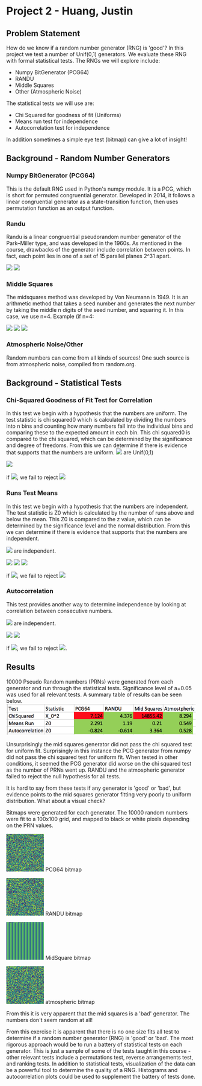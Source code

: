 # Project 2 - Huang, Justin

## Problem Statement
How do we know if a random number generator (RNG) is 'good'? In this project we test a number of Unif(0,1) generators. We evaluate these RNG with formal statistical tests. The RNGs we will explore include:

* Numpy BitGenerator (PCG64)
* RANDU
* Middle Squares
* Other (Atmospheric Noise)

The statistical tests we will use are:

* Chi Squared for goodness of fit (Uniforms)
* Means run test for independence
* Autocorrelation test for independence

In addition sometimes a simple eye test (bitmap) can give a lot of insight! 

## Background - Random Number Generators

### Numpy BitGenerator (PCG64)
This is the default RNG used in Python's numpy module. It is a PCG, which is short for permuted congruential generator. Developed in 2014, it follows a linear congruential generator as a state-transition function, then uses permutation function as an output function.

### Randu
Randu is a linear congruential pseudorandom number generator of the Park–Miller type, and was developed in the 1960s. As mentioned in the course, drawbacks of the generator include correlation between points. In fact, each point lies in one of a set of 15 parallel planes 2^31 apart.

<img src="https://render.githubusercontent.com/render/math?math=V_{j+1} = 65539\cdot V_j\, \bmod\, 2^{31}">
<img src="https://render.githubusercontent.com/render/math?math=X_j = \frac{V_{j}}{2^{31}}">

### Middle Squares
The midsquares method was developed by Von Neumann in 1949. It is an arithmetic method that takes a seed number and generates the next number by taking the middle n digits of the seed number, and squaring it. In this case, we use n=4. Example (if n=4:

<img src="https://render.githubusercontent.com/render/math?math=X0 = 6100, X0^2 = 37*2100*00">
<img src="https://render.githubusercontent.com/render/math?math=X1 = 2100, X1^2 = 04*4100*00">
<img src="https://render.githubusercontent.com/render/math?math=R_{i}=\frac{X_{i}}{1000}">

### Atmospheric Noise/Other
Random numbers can come from all kinds of sources! One such source is from atmospheric noise, compiled from random.org.

## Background - Statistical Tests

### Chi-Squared Goodness of Fit Test for Correlation
In this test we begin with a hypothesis that the numbers are uniform. The test statistic is chi squared0 which is calculated by dividing the numbers into n bins and counting how many numbers fall into the individual bins and comparing these to the expected amount in each bin. This chi squared0 is compared to the chi squared, which can be determined by the significance and degree of freedoms. From this we can determine if there is evidence that supports that the numbers are uniform.
<img src="https://render.githubusercontent.com/render/math?math=H0: R_{1},R_{2}...R_{n} "> are Unif(0,1)

<img src="https://render.githubusercontent.com/render/math?math=\chi_{0}^{2} = \sum_{i=1}^{k}\frac{(O_{i}-E_{i})^2}{E_{i}}">

if <img src="https://render.githubusercontent.com/render/math?math=\chi_{0}^{2}<=\chi_{a,k-1}^{2}">, we fail to reject <img src="https://render.githubusercontent.com/render/math?math=H0">


### Runs Test Means
In this test we begin with a hypothesis that the numbers are independent. The test statistic is Z0 which is calculated by the number of runs above and below the mean. This Z0 is compared to the z value, which can be determined by the significance level and the normal distribution. From this we can determine if there is evidence that supports that the numbers are independent.

<img src="https://render.githubusercontent.com/render/math?math=H0: R_{1},R_{2}...R_{n} "> are independent.

<img src="https://render.githubusercontent.com/render/math?math=E[B]=\frac{2*n1n2}{2} + 0.5">
<img src="https://render.githubusercontent.com/render/math?math=Var[B]=\frac{2*n1n2(2*n1n2-n}{n^{2}(n-1)}">
<img src="https://render.githubusercontent.com/render/math?math=Z0=\frac{B-E[B]}{\sqrt{Var(B)}}">

if <img src="https://render.githubusercontent.com/render/math?math=|Z0|<=z_{a/2}">, we fail to reject <img src="https://render.githubusercontent.com/render/math?math=H0">

### Autocorrelation
This test provides another way to determine independence by looking at correlation between consecutive numbers.

<img src="https://render.githubusercontent.com/render/math?math=H0: R_{1},R_{2}...R_{n} "> are independent.

<img src="https://render.githubusercontent.com/render/math?math=\rho=(\frac{12}{n-1}\sum_{k=1}^{n-1}R_{k}R_{1+k})-3">

<img src="https://render.githubusercontent.com/render/math?math=Z0=\frac{\rho}{\sqrt{Var(\rho)}}">

if <img src="https://render.githubusercontent.com/render/math?math=|Z0|<=z_{a/2}">, we fail to reject <img src="https://render.githubusercontent.com/render/math?math=H0">.


## Results
10000 Pseudo Random numbers (PRNs) were generated from each generator and run through the statistical tests. Significance level of a=0.05 was used for all relevant tests. A summary table of results can be seen below.
![Project2TestResults](Project2TestResults.png)

Unsurprisingly the mid squares generator did not pass the chi squared test for uniform fit. Surprisingly in this instance the PCG generator from numpy did not pass the chi squared test for uniform fit. When tested in other conditions, it seemed the PCG generator did worse on the chi squared test as the number of PRNs went up.
RANDU and the atmospheric generator failed to reject the null hypothesis for all tests.

It is hard to say from these tests if any generator is 'good' or 'bad', but evidence points to the mid squares generator fitting very poorly to uniform distribution. What about a visual check?

Bitmaps were generated for each generator. The 10000 random numbers were fit to a 100x100 grid, and mapped to black or white pixels depending on the PRN values.

![PCG64bitmap](PCG64bitmap.png) PCG64 bitmap

![RANDUbitmap](RANDUbitmap.png) RANDU bitmap

![MidSquares](MidSquaresbitmap.png) MidSquare bitmap

![atmospheric](atmosphericbitmap.png) atmospheric bitmap

From this it is very apparent that the mid squares is a 'bad' generator. The numbers don't seem random at all! 

From this exercise it is apparent that there is no one size fits all test to determine if a random number generator (RNG) is 'good' or 'bad'. The most rigorous approach would be to run a battery of statistical tests on each generator. This is just a sample of some of the tests taught in this course - other relevant tests include a permutations test, reverse arrangements test, and ranking tests. In addition to statistical tests, visualization of the data can be a powerful tool to determine the quality of a RNG. Histograms and autocorrelation plots could be used to supplement the battery of tests done.

